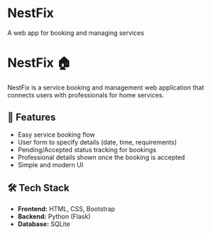 # NestFix
A web app for booking and managing services
# NestFix 🏠

NestFix is a service booking and management web application that connects users with professionals for home services.  

## 🚀 Features
- Easy service booking flow  
- User form to specify details (date, time, requirements)  
- Pending/Accepted status tracking for bookings  
- Professional details shown once the booking is accepted  
- Simple and modern UI  

## 🛠️ Tech Stack
- **Frontend:** HTML, CSS, Bootstrap  
- **Backend:** Python (Flask)  
- **Database:** SQLite  



